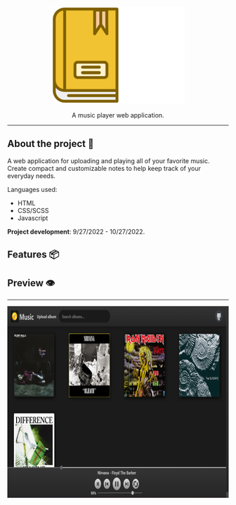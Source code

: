 <p align="center">
  <img src="https://github.com/KennethOnuorah/Javascript-Notes/blob/main/readme_app_logo.png" width="302" height="222">
</p>

<p align="center">
  A music player web application.
</p>

------

## About the project 🔎

A web application for uploading and playing all of your favorite music. Create compact and customizable notes to help keep track of your everyday needs.

Languages used:
* HTML
* CSS/SCSS
* Javascript

**Project development**: 9/27/2022 - 10/27/2022.

## Features 📦️

## Preview 👁️
------
<p align="center">
  <img src="https://github.com/KennethOnuorah/Javascript-Music/blob/main/app_screenshot.png" width="781" height="436">
</p>
